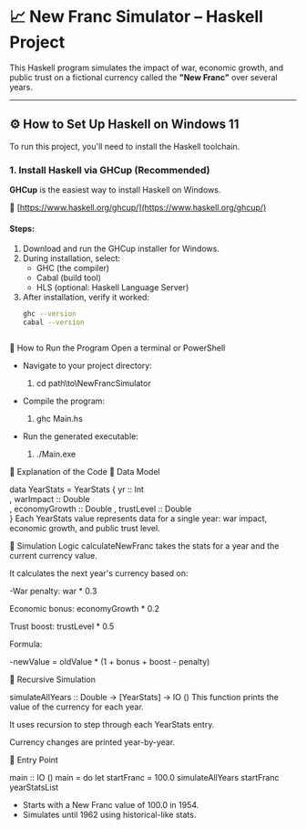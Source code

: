 # 📈 New Franc Simulator – Haskell Project

This Haskell program simulates the impact of war, economic growth, and public trust on a fictional currency called the **"New Franc"** over several years.

---

## ⚙️ How to Set Up Haskell on Windows 11

To run this project, you'll need to install the Haskell toolchain.

### 1. Install Haskell via GHCup (Recommended)

**GHCup** is the easiest way to install Haskell on Windows.

🔗 [https://www.haskell.org/ghcup/](https://www.haskell.org/ghcup/)

#### Steps:
1. Download and run the GHCup installer for Windows.
2. During installation, select:
   - GHC (the compiler)
   - Cabal (build tool)
   - HLS (optional: Haskell Language Server)
3. After installation, verify it worked:
   ```bash
   ghc --version
   cabal --version



🚀 How to Run the Program
Open a terminal or PowerShell

- Navigate to your project directory:

   1. cd path\to\NewFrancSimulator

- Compile the program:

   1. ghc Main.hs
- Run the generated executable:

   1. ./Main.exe     





📜 Explanation of the Code
🔹 Data Model

data YearStats = YearStats
  { yr :: Int        
  , warImpact :: Double   
  , economyGrowth :: Double 
  , trustLevel :: Double  
  }
Each YearStats value represents data for a single year: war impact, economic growth, and public trust level.

🔹 Simulation Logic
calculateNewFranc takes the stats for a year and the current currency value.

It calculates the next year's currency based on:

  -War penalty: war * 0.3

Economic bonus: economyGrowth * 0.2

Trust boost: trustLevel * 0.5

Formula:

  -newValue = oldValue * (1 + bonus + boost - penalty)

🔹 Recursive Simulation

simulateAllYears :: Double -> [YearStats] -> IO ()
This function prints the value of the currency for each year.

It uses recursion to step through each YearStats entry.

Currency changes are printed year-by-year.

🔹 Entry Point

   main :: IO ()
   main = do
   let startFranc = 100.0
   simulateAllYears startFranc yearStatsList

  
- Starts with a New Franc value of 100.0 in 1954.
- Simulates until 1962 using historical-like stats.
